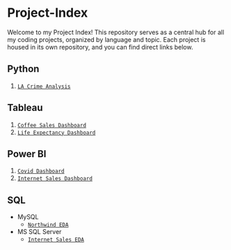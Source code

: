# Project-Index

Welcome to my Project Index! This repository serves as a central hub for all my coding projects, organized by language and topic. Each project is housed in its own repository, and you can find direct links below.

## Python

1. [`LA Crime Analysis`](https://github.com/marcos-theanalyst/LA-Crime-Analysis)

## Tableau
1. [`Coffee Sales Dashboard`](https://github.com/marcos-theanalyst/Coffee-Sales-Dashboard)
2. [`Life Expectancy Dashboard`](https://github.com/marcos-theanalyst/Life-Expectancy-Dashboard)

## Power BI
1. [`Covid Dashboard`](https://github.com/marcos-theanalyst/Covid-Dashboard)
2. [`Internet Sales Dashboard`](https://github.com/marcos-theanalyst/Internet-Sales-Dashboard/tree/main)

## SQL
- MySQL
  - [`Northwind EDA`](https://github.com/marcos-theanalyst/Northwind-EDA/tree/main)
- MS SQL Server
  - [`Internet Sales EDA`](https://github.com/marcos-theanalyst/Internet-Sales-EDA/tree/main)
